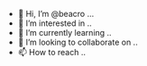- 👋 Hi, I’m @beacro ...
- 👀 I’m interested in ..
- 🌱 I’m currently learning ..
- 💞️ I’m looking to collaborate on ..
- 📫 How to reach ..

<!---
beacro/beacro is a ✨ special ✨ repository because its `README.md` (this file) appears on your GitHub profile.
You can click the Preview link to take a look at your changes.
--->
